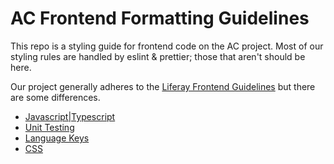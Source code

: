 # AC Frontend Formatting Guidelines

This repo is a styling guide for frontend code on the AC project.  Most of our styling rules are handled by eslint & prettier; those that aren't should be here.


Our project generally adheres to the [Liferay Frontend Guidelines](https://github.com/liferay/liferay-frontend-guidelines/tree/master/general) but there are some differences.



- [Javascript|Typescript](./javascript.md)
- [Unit Testing](./testing.md)
- [Language Keys](./languageKeys.md)
- [CSS](./css.md)

